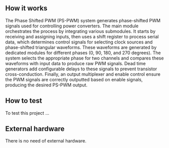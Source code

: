 <!---

This file is used to generate your project datasheet. Please fill in the information below and delete any unused
sections.

You can also include images in this folder and reference them in the markdown. Each image must be less than
512 kb in size, and the combined size of all images must be less than 1 MB.
-->

## How it works

The Phase Shifted PWM (PS-PWM) system generates phase-shifted PWM signals used for controlling power converters. The main module orchestrates the process by integrating various submodules. It starts by receiving and assigning inputs, then uses a shift register to process serial data, which determines control signals for selecting clock sources and phase-shifted triangular waveforms. These waveforms are generated by dedicated modules for different phases (0, 90, 180, and 270 degrees). The system selects the appropriate phase for two channels and compares these waveforms with input data to produce raw PWM signals. Dead time generators add configurable delays to these signals to prevent transistor cross-conduction. Finally, an output multiplexer and enable control ensure the PWM signals are correctly outputted based on enable signals, producing the desired PS-PWM output.

## How to test

To test this project ...

## External hardware

There is no need of external hardware.
